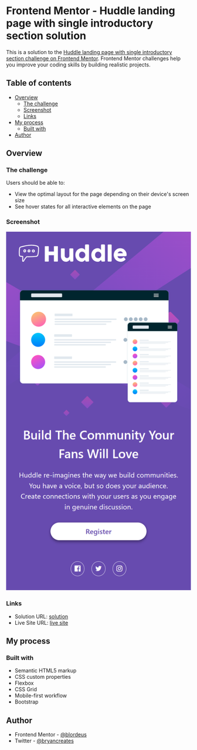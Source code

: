 # Frontend Mentor - Huddle landing page with single introductory section solution

This is a solution to the [Huddle landing page with single introductory section challenge on Frontend Mentor](https://www.frontendmentor.io/challenges/huddle-landing-page-with-a-single-introductory-section-B_2Wvxgi0). Frontend Mentor challenges help you improve your coding skills by building realistic projects.

## Table of contents

* [Overview](#overview)
    * [The challenge](#the-challenge)
    * [Screenshot](#screenshot)
    * [Links](#links)
* [My process](#my-process)
    * [Built with](#built-with)
* [Author](#author)

## Overview

### The challenge

Users should be able to:

* View the optimal layout for the page depending on their device's screen size
* See hover states for all interactive elements on the page

### Screenshot


![FireShot Capture 049 - Frontend Mentor - Huddle landing page with single introductory sectio_ - 127.0.0.1.png](.media/img_0.png)

### Links

* Solution URL: [solution]()
* Live Site URL: [live site](https://blordeus.github.io/huddle-landing-page-with-single-introductory-section-master/)

## My process

### Built with

* Semantic HTML5 markup
* CSS custom properties
* Flexbox
* CSS Grid
* Mobile-first workflow
* Bootstrap

## Author

* Frontend Mentor - [@blordeus](https://www.frontendmentor.io/profile/blordeus)
* Twitter - [@bryancreates](https://www.twitter.com/bryancreates)